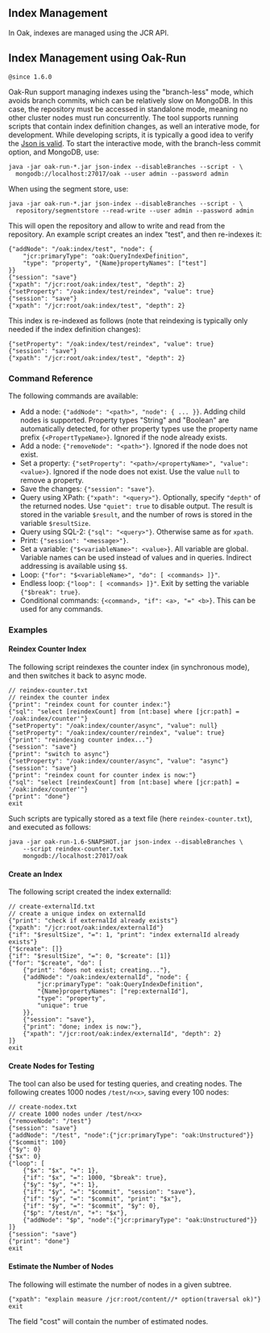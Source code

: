 <!--
   Licensed to the Apache Software Foundation (ASF) under one or more
   contributor license agreements.  See the NOTICE file distributed with
   this work for additional information regarding copyright ownership.
   The ASF licenses this file to You under the Apache License, Version 2.0
   (the "License"); you may not use this file except in compliance with
   the License.  You may obtain a copy of the License at

       http://www.apache.org/licenses/LICENSE-2.0

   Unless required by applicable law or agreed to in writing, software
   distributed under the License is distributed on an "AS IS" BASIS,
   WITHOUT WARRANTIES OR CONDITIONS OF ANY KIND, either express or implied.
   See the License for the specific language governing permissions and
   limitations under the License.
  -->

## Index Management

In Oak, indexes are managed using the JCR API.

## Index Management using Oak-Run

`@since 1.6.0`

Oak-Run support managing indexes using the "branch-less" mode,
which avoids branch commits, which can be relatively slow on MongoDB.
In this case, the repository must be accessed in standalone mode,
meaning no other cluster nodes must run concurrently.
The tool supports running scripts that contain index definition changes,
as well an interative mode, for development.
While developing scripts, it is typically a good idea to verify
the [Json is valid](http://jsonlint.com/).
To start the interactive mode,
with the branch-less commit option, and MongoDB, use:

    java -jar oak-run-*.jar json-index --disableBranches --script - \
      mongodb://localhost:27017/oak --user admin --password admin

When using the segment store, use:

    java -jar oak-run-*.jar json-index --disableBranches --script - \
      repository/segmentstore --read-write --user admin --password admin

This will open the repository and allow to write and read from the repository.
An example script creates an index "test", and then re-indexes it:

    {"addNode": "/oak:index/test", "node": {
        "jcr:primaryType": "oak:QueryIndexDefinition", 
        "type": "property", "{Name}propertyNames": ["test"]
    }}
    {"session": "save"}
    {"xpath": "/jcr:root/oak:index/test", "depth": 2}
    {"setProperty": "/oak:index/test/reindex", "value": true}
    {"session": "save"}
    {"xpath": "/jcr:root/oak:index/test", "depth": 2}

This index is re-indexed as follows (note that reindexing is typically only needed
if the index definition changes):

    {"setProperty": "/oak:index/test/reindex", "value": true}
    {"session": "save"}
    {"xpath": "/jcr:root/oak:index/test", "depth": 2}

### Command Reference

The following commands are available:

* Add a node: `{"addNode": "<path>", "node": { ... }}`.
  Adding child nodes is supported.
  Property types "String" and "Boolean" are automatically detected,
  for other property types use the property name prefix `{<PropertTypeName>}`.
  Ignored if the node already exists.
* Add a node: `{"removeNode": "<path>"}`.
  Ignored if the node does not exist.
* Set a property: `{"setProperty": "<path>/<propertyName>", "value": <value>}`.
  Ignored if the node does not exist.
  Use the value `null` to remove a property.
* Save the changes: `{"session": "save"}`.
* Query using XPath: `{"xpath": "<query>"}`.
  Optionally, specify `"depth"` of the returned nodes.
  Use `"quiet": true` to disable output.
  The result is stored in the variable `$result`, and
  the number of rows is stored in the variable `$resultSize`.
* Query using SQL-2: `{"sql": "<query>"}`.
  Otherwise same as for `xpath`.
* Print: `{"session": "<message>"}`.
* Set a variable: `{"$<variableName>": <value>}`.
  All variable are global.
  Variable names can be used instead of values
  and in queries.
  Indirect addressing is available using `$$`.
* Loop: `{"for": "$<variableName>", "do": [ <commands> ]}"`.
* Endless loop: `{"loop": [ <commands> ]}"`.
  Exit by setting the variable `{"$break": true}`.
* Conditional commands: `{<command>, "if": <a>, "=" <b>}`.
  This can be used for any commands.

### Examples

#### Reindex Counter Index

The following script reindexes the counter index (in synchronous mode),
and then switches it back to async mode.

    // reindex-counter.txt
    // reindex the counter index
    {"print": "reindex count for counter index:"}
    {"sql": "select [reindexCount] from [nt:base] where [jcr:path] = '/oak:index/counter'"}
    {"setProperty": "/oak:index/counter/async", "value": null}
    {"setProperty": "/oak:index/counter/reindex", "value": true}
    {"print": "reindexing counter index..."}
    {"session": "save"}
    {"print": "switch to async"}
    {"setProperty": "/oak:index/counter/async", "value": "async"}
    {"session": "save"}
    {"print": "reindex count for counter index is now:"}
    {"sql": "select [reindexCount] from [nt:base] where [jcr:path] = '/oak:index/counter'"}
    {"print": "done"}
    exit

Such scripts are typically stored as a text file (here `reindex-counter.txt`),
and executed as follows:

    java -jar oak-run-1.6-SNAPSHOT.jar json-index --disableBranches \
        --script reindex-counter.txt  
        mongodb://localhost:27017/oak

#### Create an Index

The following script created the index externalId:

    // create-externalId.txt
    // create a unique index on externalId
    {"print": "check if externalId already exists"}
    {"xpath": "/jcr:root/oak:index/externalId"}
    {"if": "$resultSize", "=": 1, "print": "index externalId already exists"}
    {"$create": []}
    {"if": "$resultSize", "=": 0, "$create": [1]}
    {"for": "$create", "do": [
        {"print": "does not exist; creating..."},
        {"addNode": "/oak:index/externalId", "node": {
            "jcr:primaryType": "oak:QueryIndexDefinition",
            "{Name}propertyNames": ["rep:externalId"],
            "type": "property",
            "unique": true
        }},
        {"session": "save"},
        {"print": "done; index is now:"},
        {"xpath": "/jcr:root/oak:index/externalId", "depth": 2}
    ]}
    exit

#### Create Nodes for Testing

The tool can also be used for testing queries, and creating nodes.
The following creates 1000 nodes `/test/n<x>`, saving every 100 nodes:

    // create-nodex.txt
    // create 1000 nodes under /test/n<x>
    {"removeNode": "/test"}
    {"session": "save"}
    {"addNode": "/test", "node":{"jcr:primaryType": "oak:Unstructured"}}
    {"$commit": 100}
    {"$y": 0}
    {"$x": 0}
    {"loop": [
        {"$x": "$x", "+": 1},
        {"if": "$x", "=": 1000, "$break": true},
        {"$y": "$y", "+": 1},
        {"if": "$y", "=": "$commit", "session": "save"},
        {"if": "$y", "=": "$commit", "print": "$x"},
        {"if": "$y", "=": "$commit", "$y": 0},
        {"$p": "/test/n", "+": "$x"},
        {"addNode": "$p", "node":{"jcr:primaryType": "oak:Unstructured"}}
    ]}
    {"session": "save"}
    {"print": "done"}
    exit

#### Estimate the Number of Nodes

The following will estimate the number of nodes in a given subtree.

    {"xpath": "explain measure /jcr:root/content//* option(traversal ok)"}
    exit

The field "cost" will contain the number of estimated nodes.
